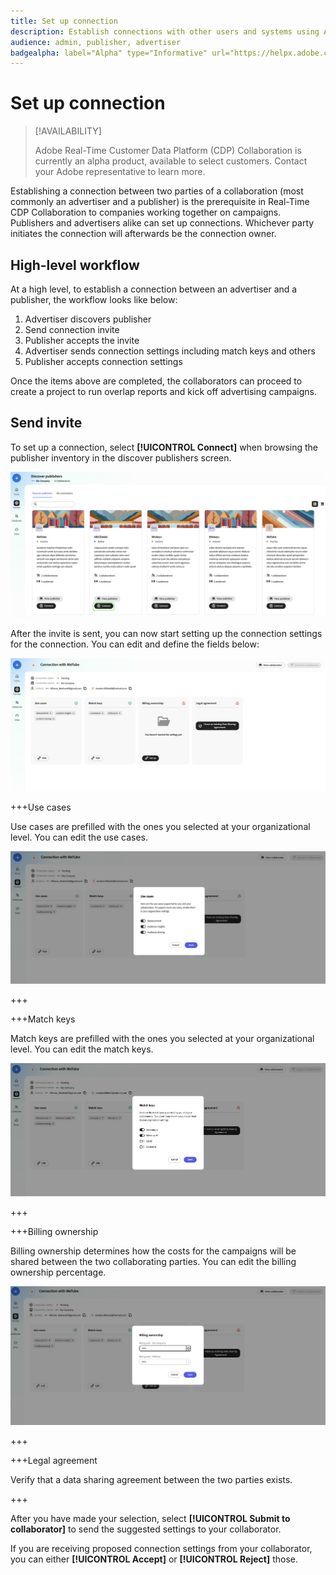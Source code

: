 ```yaml
---
title: Set up connection
description: Establish connections with other users and systems using Adobe Real-Time CDP Collaboration
audience: admin, publisher, advertiser
badgealpha: label="Alpha" type="Informative" url="https://helpx.adobe.com/legal/product-descriptions/real-time-customer-data-platform-b2b-edition-prime-and-ultimate-packages.html newtab=true"
---
```


# Set up connection

>[!AVAILABILITY]
>
>Adobe Real-Time Customer Data Platform (CDP) Collaboration is currently an alpha product, available to select customers. Contact your Adobe representative to learn more. 

Establishing a connection between two parties of a collaboration (most commonly an advertiser and a publisher) is the prerequisite in Real-Time CDP Collaboration to companies working together on campaigns. Publishers and advertisers alike can set up connections. Whichever party initiates the connection will afterwards be the connection owner. 

## High-level workflow

At a high level, to establish a connection between an advertiser and a publisher, the workflow looks like below:

1. Advertiser discovers publisher 
2. Send connection invite 
3. Publisher accepts the invite 
4. Advertiser sends connection settings including match keys and others
5. Publisher accepts connection settings

Once the items above are completed, the collaborators can proceed to create a project to run overlap reports and kick off advertising campaigns. 

## Send invite

To set up a connection, select **[!UICONTROL Connect]** when browsing the publisher inventory in the discover publishers screen.

![Connect selector](/help/assets/connect/establish-connection/connect-selection.png)

After the invite is sent, you can now start setting up the connection settings for the connection. You can edit and define the fields below: 

![Set up connection view](/help/assets/connect/establish-connection/connection-view.png)

+++Use cases


Use cases are prefilled with the ones you selected at your organizational level. You can edit the use cases.

![Use cases](/help/assets/connect/establish-connection/edit-use-cases.png)

+++

+++Match keys

Match keys are prefilled with the ones you selected at your organizational level. You can edit the match keys.

![Match keys](/help/assets/connect/establish-connection/edit-match-keys.png)

+++

+++Billing ownership

Billing ownership determines how the costs for the campaigns will be shared between the two collaborating parties. You can edit the billing ownership percentage.

![Billing ownership](/help/assets/connect/establish-connection/edit-billing-ownership.png)

+++

+++Legal agreement

Verify that a data sharing agreement between the two parties exists. 

+++

After you have made your selection, select **[!UICONTROL Submit to collaborator]** to send the suggested settings to your collaborator.

If you are receiving proposed connection settings from your collaborator, you can either **[!UICONTROL Accept]** or **[!UICONTROL Reject]** those.
